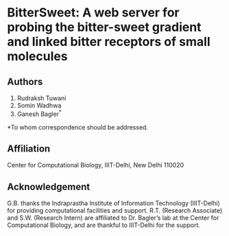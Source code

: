 # BitterSweet: A web server for probing the bitter-sweet gradient and linked bitter receptors of small molecules 

## Authors
1. Rudraksh Tuwani
2. Somin Wadhwa
3. Ganesh Bagler<sup>*</sup>

*To whom correspondence should be addressed. 

## Affiliation
Center for Computational Biology, IIIT-Delhi, New Delhi 110020

## Acknowledgement
G.B. thanks the Indraprastha Institute of Information Technology (IIIT-Delhi) for providing computational 
facilities and support. R.T. (Research Associate) and S.W. (Research Intern) are affiliated to Dr. Bagler’s 
lab at the Center for Computational Biology, and are thankful to IIIT-Delhi for the support.


